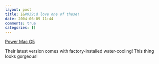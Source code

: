 ```yaml
---
layout: post
title: I&#039;d love one of these!
date: 2004-06-09 11:44
comments: true
categories: []
---
```

<a href="http://www.apple.com/powermac/">Power Mac G5</a>

Their latest version comes with factory-installed water-cooling! This thing looks gorgeous!

